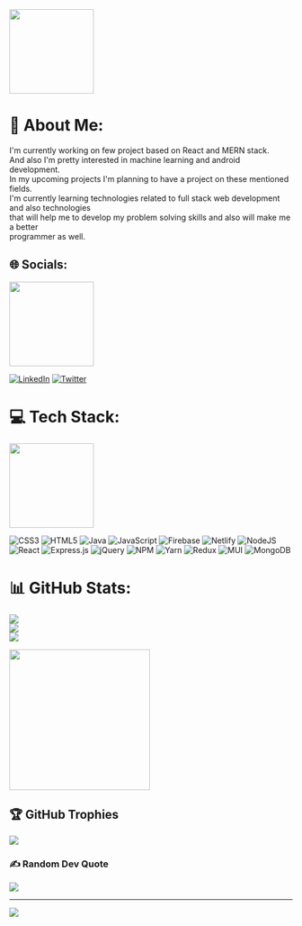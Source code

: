 <img src = "https://media.giphy.com/media/paTz7UZbPfTZFRYnnB/giphy.gif" width='150' />

# 💫 About Me:
I'm currently working on few project based on React and MERN stack.<br>And also I'm pretty interested in machine learning and android development.<br>In my upcoming projects I'm planning to have a project on these mentioned fields.<br>I'm currently learning technologies related to full stack web development and also technologies<br>that will help me to develop my problem solving skills and also will make me a better<br>programmer as well.


## 🌐 Socials:

<img src = 'https://media.giphy.com/media/uwmNTx7NaDbJnXlKbx/giphy.gif' width='150' />

[![LinkedIn](https://img.shields.io/badge/LinkedIn-%230077B5.svg?logo=linkedin&logoColor=white)](https://linkedin.com/in/https://www.linkedin.com/in/sanchari-gangopadhyay-3a8b97211/) [![Twitter](https://img.shields.io/badge/Twitter-%231DA1F2.svg?logo=Twitter&logoColor=white)](https://twitter.com/@Ganguly25San) 

# 💻 Tech Stack:

<img src = 'https://media.giphy.com/media/eNAsjO55tPbgaor7ma/giphy.gif' width='150' />

![CSS3](https://img.shields.io/badge/css3-%231572B6.svg?style=for-the-badge&logo=css3&logoColor=white) ![HTML5](https://img.shields.io/badge/html5-%23E34F26.svg?style=for-the-badge&logo=html5&logoColor=white) ![Java](https://img.shields.io/badge/java-%23ED8B00.svg?style=for-the-badge&logo=java&logoColor=white) ![JavaScript](https://img.shields.io/badge/javascript-%23323330.svg?style=for-the-badge&logo=javascript&logoColor=%23F7DF1E) ![Firebase](https://img.shields.io/badge/firebase-%23039BE5.svg?style=for-the-badge&logo=firebase) ![Netlify](https://img.shields.io/badge/netlify-%23000000.svg?style=for-the-badge&logo=netlify&logoColor=#00C7B7) ![NodeJS](https://img.shields.io/badge/node.js-6DA55F?style=for-the-badge&logo=node.js&logoColor=white) ![React](https://img.shields.io/badge/react-%2320232a.svg?style=for-the-badge&logo=react&logoColor=%2361DAFB) ![Express.js](https://img.shields.io/badge/express.js-%23404d59.svg?style=for-the-badge&logo=express&logoColor=%2361DAFB) ![jQuery](https://img.shields.io/badge/jquery-%230769AD.svg?style=for-the-badge&logo=jquery&logoColor=white) ![NPM](https://img.shields.io/badge/NPM-%23000000.svg?style=for-the-badge&logo=npm&logoColor=white) ![Yarn](https://img.shields.io/badge/yarn-%232C8EBB.svg?style=for-the-badge&logo=yarn&logoColor=white) ![Redux](https://img.shields.io/badge/redux-%23593d88.svg?style=for-the-badge&logo=redux&logoColor=white) ![MUI](https://img.shields.io/badge/MUI-%230081CB.svg?style=for-the-badge&logo=material-ui&logoColor=white) ![MongoDB](https://img.shields.io/badge/MongoDB-%234ea94b.svg?style=for-the-badge&logo=mongodb&logoColor=white)
# 📊 GitHub Stats:
![](https://github-readme-stats.vercel.app/api?username=San-53&theme=dark&hide_border=false&include_all_commits=true&count_private=true)<br/>
![](https://github-readme-streak-stats.herokuapp.com/?user=San-53&theme=dark&hide_border=false)<br/>
![](https://github-readme-stats.vercel.app/api/top-langs/?username=San-53&theme=dark&hide_border=false&include_all_commits=true&count_private=true&layout=compact)

<img src = 'https://media.giphy.com/media/fEj8oLjc7gwe78PoNL/giphy.gif' width= '250' />

## 🏆 GitHub Trophies
![](https://github-profile-trophy.vercel.app/?username=San-53&theme=radical&no-frame=false&no-bg=false&margin-w=4)

### ✍️ Random Dev Quote
![](https://quotes-github-readme.vercel.app/api?type=horizontal&theme=dark)

---
[![](https://visitcount.itsvg.in/api?id=San-53&icon=0&color=0)](https://visitcount.itsvg.in)

<!-- Proudly created with GPRM ( https://gprm.itsvg.in ) -->
